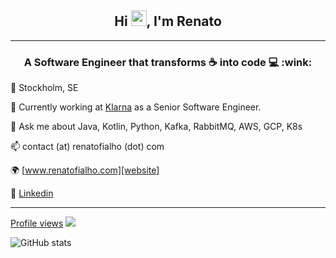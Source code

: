 <h2 align="center">Hi <img src="https://media.giphy.com/media/hvRJCLFzcasrR4ia7z/giphy.gif" width="25px">, I'm Renato</h2>

---

<h3 align="center">A Software Engineer that transforms ☕ into code 💻 :wink:</h3>
  
  📍 Stockholm, SE
  
  🔭 Currently working at [Klarna](http://www.klarna.com) as a Senior Software Engineer.

  💬 Ask me about Java, Kotlin, Python, Kafka, RabbitMQ, AWS, GCP, K8s
  
  📫 contact (at) renatofialho (dot) com
  
  🌍 [www.renatofialho.com][website]
  
  💼 [Linkedin][linkedin]

---
 
 [Profile views](https://gpvc.arturio.dev/fialhorenato)  <img src="https://img.shields.io/github/followers/fialhorenato?label=Follow" style=" float:left, margin-right:10px" />
 

![GitHub stats](https://github-readme-stats.vercel.app/api?username=fialhorenato&show_icons=true&hide_border=true)

[website]: https://renatofialho.com
[linkedin]: https://www.linkedin.com/in/renatofialho
